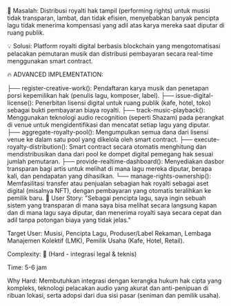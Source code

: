 🎯 Masalah: Distribusi royalti hak tampil (performing rights) untuk musisi tidak transparan, lambat, dan tidak efisien, menyebabkan banyak pencipta lagu tidak menerima kompensasi yang adil atas karya mereka saat diputar di ruang publik.

💡 Solusi: Platform royalti digital berbasis blockchain yang mengotomatisasi pelacakan pemutaran musik dan distribusi pembayaran secara real-time menggunakan smart contract.

🔥 ADVANCED IMPLEMENTATION:

├── register-creative-work(): Pendaftaran karya musik dan penetapan porsi kepemilikan hak (penulis lagu, komposer, label).
├── issue-digital-license(): Penerbitan lisensi digital untuk ruang publik (kafe, hotel, toko) sebagai bukti pembayaran biaya royalti.
├── track-music-playback(): Menggunakan teknologi audio recognition (seperti Shazam) pada perangkat di venue untuk mengidentifikasi dan mencatat setiap lagu yang diputar.
├── aggregate-royalty-pool(): Mengumpulkan semua dana dari lisensi venue ke dalam satu pool yang dikelola oleh smart contract.
├── execute-royalty-distribution(): Smart contract secara otomatis menghitung dan mendistribusikan dana dari pool ke dompet digital pemegang hak sesuai jumlah pemutaran.
├── provide-realtime-dashboard(): Menyediakan dasbor transparan bagi artis untuk melihat di mana lagu mereka diputar, berapa kali, dan pendapatan yang dihasilkan.
└── manage-rights-ownership(): Memfasilitasi transfer atau penjualan sebagian hak royalti sebagai aset digital (misalnya NFT), dengan pembayaran yang otomatis teralihkan ke pemilik baru.
🎯 User Story:
"Sebagai pencipta lagu, saya ingin sebuah sistem yang transparan di mana saya bisa melihat secara langsung kapan dan di mana lagu saya diputar, dan menerima royalti saya secara cepat dan adil tanpa potongan biaya yang tidak jelas."

Target User: Musisi, Pencipta Lagu, Produser/Label Rekaman, Lembaga Manajemen Kolektif (LMK), Pemilik Usaha (Kafe, Hotel, Retail).

Complexity: 🔴 (Hard - integrasi legal & teknis)

Time: 5-6 jam

Why Hard: Membutuhkan integrasi dengan kerangka hukum hak cipta yang kompleks, teknologi pelacakan audio yang akurat dan anti-penipuan di ribuan lokasi, serta adopsi dari dua sisi pasar (seniman dan pemilik usaha).
